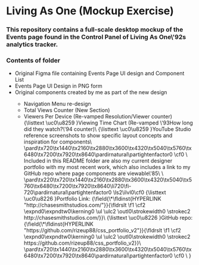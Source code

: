 <h1>Living As One (Mockup Exercise)</h1>
<p>
<h3>This repository contains a full-scale desktop mockup of the Events page found in the Control Panel of Living As One\'92s analytics tracker.</h2>

<h3>Contents of folder</h3>
<ul>
  <li>Original Figma file containing Events Page UI design and Component List</li>
  <li>Events Page UI Design in PNG form</li>
  <li>Original components created by me as part of the new design</li>
  <ul>
    <li>Navigation Menu re-design</li>
    <li>Total Views Counter (New Section)</li>
    <li>Viewers Per Device (Re-vamped Resolution/Viewer counter)</li>
{\listtext	\uc0\u8259 	}Viewing Time Chart (Re-vamped \'93How long did they watch?\'94 counter)\
{\listtext	\uc0\u8259 	}YouTube Studio reference screenshots to show specific layout concepts and inspiration for components\
\pard\tx720\tx1440\tx2160\tx2880\tx3600\tx4320\tx5040\tx5760\tx6480\tx7200\tx7920\tx8640\pardirnatural\partightenfactor0
\cf0 \
Included in this README folder are also my current designer portfolio with my most recent work, which also includes a link to my GitHub repo where page components are viewable\'85\
\
\pard\tx220\tx720\tx1440\tx2160\tx2880\tx3600\tx4320\tx5040\tx5760\tx6480\tx7200\tx7920\tx8640\li720\fi-720\pardirnatural\partightenfactor0
\ls2\ilvl0\cf0 {\listtext	\uc0\u8226 	}Portfolio Link: {\field{\*\fldinst{HYPERLINK "http://chasesmithstudios.com/"}}{\fldrslt 
\f1 \cf2 \expnd0\expndtw0\kerning0
\ul \ulc2 \outl0\strokewidth0 \strokec2 http://chasesmithstudios.com/}}\
{\listtext	\uc0\u8226 	}GitHub repo: {\field{\*\fldinst{HYPERLINK "https://github.com/rizeup88/css_portfolio_v2"}}{\fldrslt 
\f1 \cf2 \expnd0\expndtw0\kerning0
\ul \ulc2 \outl0\strokewidth0 \strokec2 https://github.com/rizeup88/css_portfolio_v2}}\
\pard\tx720\tx1440\tx2160\tx2880\tx3600\tx4320\tx5040\tx5760\tx6480\tx7200\tx7920\tx8640\pardirnatural\partightenfactor0
\cf0 \
}
